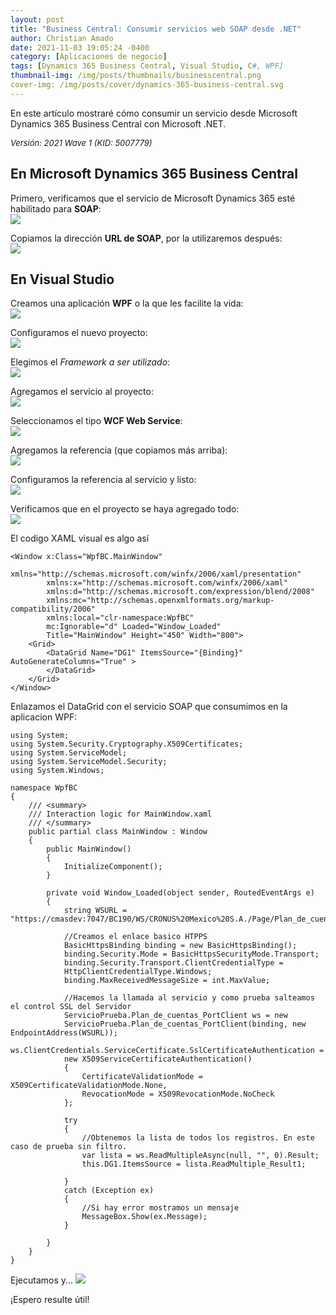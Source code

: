 ```yaml
---
layout: post
title: "Business Central: Consumir servicios web SOAP desde .NET"
author: Christian Amado
date: 2021-11-03 19:05:24 -0400
category: [Aplicaciones de negocio]
tags: [Dynamics 365 Business Central, Visual Studio, C#, WPF]
thumbnail-img: /img/posts/thumbnails/businesscentral.png
cover-img: /img/posts/cover/dynamics-365-business-central.svg
---
```


En este artículo mostraré cómo consumir un servicio desde Microsoft Dynamics 365 Business Central con Microsoft .NET.

<!--more-->
*<font size="2">Versión: 2021 Wave 1 (KID: 5007779)</font>*

## En Microsoft Dynamics 365 Business Central
Primero, verificamos que el servicio de Microsoft Dynamics 365 esté habilitado para **SOAP**:  
![](/img/posts/2021/11/03/Soap1.png)  

Copiamos la dirección **URL de SOAP**, por la utilizaremos después:  
![](/img/posts/2021/11/03/Soap2.png)  

## En Visual Studio
Creamos una aplicación **WPF** o la que les facilite la vida:  
![](/img/posts/2021/11/03/Soap3.png)  

Configuramos el nuevo proyecto:  
![](/img/posts/2021/11/03/Soap4.png)  

Elegimos el *Framework a ser utilizado*:  
![](/img/posts/2021/11/03/Soap5.png)  

Agregamos el servicio al proyecto:  
![](/img/posts/2021/11/03/Soap6.png)  

Seleccionamos el tipo **WCF Web Service**:  
![](/img/posts/2021/11/03/Soap7.png)  

Agregamos la referencia (que copiamos más arriba):  
![](/img/posts/2021/11/03/Soap8.png)  

Configuramos la referencia al servicio y listo:  
![](/img/posts/2021/11/03/Soap9.png)  

Verificamos que en el proyecto se haya agregado todo:  
![](/img/posts/2021/11/03/Soap10.png)  

El codigo XAML visual es algo así
```
<Window x:Class="WpfBC.MainWindow"
        xmlns="http://schemas.microsoft.com/winfx/2006/xaml/presentation"
        xmlns:x="http://schemas.microsoft.com/winfx/2006/xaml"
        xmlns:d="http://schemas.microsoft.com/expression/blend/2008"
        xmlns:mc="http://schemas.openxmlformats.org/markup-compatibility/2006"
        xmlns:local="clr-namespace:WpfBC"
        mc:Ignorable="d" Loaded="Window_Loaded"
        Title="MainWindow" Height="450" Width="800">
    <Grid>
        <DataGrid Name="DG1" ItemsSource="{Binding}" AutoGenerateColumns="True" >
        </DataGrid>
    </Grid>
</Window>
```

Enlazamos el DataGrid con el servicio SOAP que consumimos en la aplicacion WPF:
```
using System;
using System.Security.Cryptography.X509Certificates;
using System.ServiceModel;
using System.ServiceModel.Security;
using System.Windows;

namespace WpfBC
{
    /// <summary>
    /// Interaction logic for MainWindow.xaml
    /// </summary>
    public partial class MainWindow : Window
    {
        public MainWindow()
        {
            InitializeComponent();
        }

        private void Window_Loaded(object sender, RoutedEventArgs e)
        {
            string WSURL = "https://cmasdev:7047/BC190/WS/CRONUS%20Mexico%20S.A./Page/Plan_de_cuentas";
   
            //Creamos el enlace basico HTPPS
            BasicHttpsBinding binding = new BasicHttpsBinding();
            binding.Security.Mode = BasicHttpsSecurityMode.Transport;
            binding.Security.Transport.ClientCredentialType =
            HttpClientCredentialType.Windows;
            binding.MaxReceivedMessageSize = int.MaxValue;

            //Hacemos la llamada al servicio y como prueba salteamos el control SSL del Servidor
            ServicioPrueba.Plan_de_cuentas_PortClient ws = new
            ServicioPrueba.Plan_de_cuentas_PortClient(binding, new EndpointAddress(WSURL));
            ws.ClientCredentials.ServiceCertificate.SslCertificateAuthentication =
            new X509ServiceCertificateAuthentication()
            {
                CertificateValidationMode = X509CertificateValidationMode.None,
                RevocationMode = X509RevocationMode.NoCheck
            };

            try
            {
                //Obtenemos la lista de todos los registros. En este caso de prueba sin filtro.
                var lista = ws.ReadMultipleAsync(null, "", 0).Result;
                this.DG1.ItemsSource = lista.ReadMultiple_Result1;

            }
            catch (Exception ex)
            {
                //Si hay error mostramos un mensaje
                MessageBox.Show(ex.Message);
            }

        }
    }
}
```

Ejecutamos y...
![](/img/posts/2021/11/03/Soap11.png)  

¡Espero resulte útil!